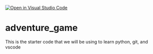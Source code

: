 [![Open in Visual Studio Code](https://classroom.github.com/assets/open-in-vscode-2e0aaae1b6195c2367325f4f02e2d04e9abb55f0b24a779b69b11b9e10269abc.svg)](https://classroom.github.com/online_ide?assignment_repo_id=17681517&assignment_repo_type=AssignmentRepo)
# adventure_game
This is the starter code that we will be using to learn python, git, and vscode
